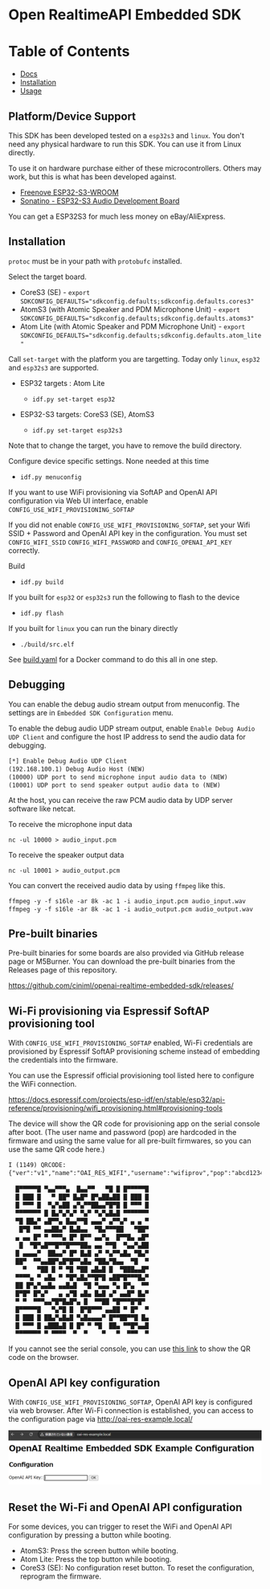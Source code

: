 # Open RealtimeAPI Embedded SDK

# Table of Contents

- [Docs](#docs)
- [Installation](#installation)
- [Usage](#usage)

## Platform/Device Support

This SDK has been developed tested on a `esp32s3` and `linux`. You don't need any physical hardware
to run this SDK. You can use it from Linux directly.

To use it on hardware purchase either of these microcontrollers. Others may work, but this is what
has been developed against.

* [Freenove ESP32-S3-WROOM](https://www.amazon.com/gp/product/B0BMQ8F7FN)
* [Sonatino - ESP32-S3 Audio Development Board](https://www.amazon.com/gp/product/B0BVY8RJNP)

You can get a ESP32S3 for much less money on eBay/AliExpress.

## Installation

`protoc` must be in your path with `protobufc` installed.

Select the target board.

* CoreS3 (SE) - `export SDKCONFIG_DEFAULTS="sdkconfig.defaults;sdkconfig.defaults.cores3"`
* AtomS3    (with Atomic Speaker and PDM Microphone Unit) - `export SDKCONFIG_DEFAULTS="sdkconfig.defaults;sdkconfig.defaults.atoms3"`
* Atom Lite (with Atomic Speaker and PDM Microphone Unit) - `export SDKCONFIG_DEFAULTS="sdkconfig.defaults;sdkconfig.defaults.atom_lite"`

Call `set-target` with the platform you are targetting. Today only `linux`, `esp32` and `esp32s3` are supported.

* ESP32 targets   : Atom Lite
    * `idf.py set-target esp32`

* ESP32-S3 targets: CoreS3 (SE), AtomS3
    * `idf.py set-target esp32s3`

Note that to change the target, you have to remove the build directory. 

Configure device specific settings. None needed at this time
* `idf.py menuconfig`

If you want to use WiFi provisioning via SoftAP and OpenAI API configuration via Web UI interface, enable `CONFIG_USE_WIFI_PROVISIONING_SOFTAP`

If you did not enable `CONFIG_USE_WIFI_PROVISIONING_SOFTAP`, set your Wifi SSID + Password and OpenAI API key in the configuration. 
You must set `CONFIG_WIFI_SSID` `CONFIG_WIFI_PASSWORD` and `CONFIG_OPENAI_API_KEY` correctly.

Build
* `idf.py build`

If you built for `esp32` or `esp32s3` run the following to flash to the device
* `idf.py flash`

If you built for `linux` you can run the binary directly
* `./build/src.elf`

See [build.yaml](.github/workflows/build.yaml) for a Docker command to do this all in one step.

## Debugging

You can enable the debug audio stream output from menuconfig.
The settings are in `Embedded SDK Configuration` menu.

To enable the debug audio UDP stream output, enable `Enable Debug Audio UDP Client` and configure the host IP address to send the audio data for debugging.

```
[*] Enable Debug Audio UDP Client
(192.168.100.1) Debug Audio Host (NEW)
(10000) UDP port to send microphone input audio data to (NEW)
(10001) UDP port to send speaker output audio data to (NEW)
```

At the host, you can receive the raw PCM audio data by UDP server software like netcat.

To receive the microphone input data

```
nc -ul 10000 > audio_input.pcm
```

To receive the speaker output data

```
nc -ul 10001 > audio_output.pcm
```

You can convert the received audio data by using `ffmpeg` like this.

```
ffmpeg -y -f s16le -ar 8k -ac 1 -i audio_input.pcm audio_input.wav
ffmpeg -y -f s16le -ar 8k -ac 1 -i audio_output.pcm audio_output.wav
```

## Pre-built binaries

Pre-built binaries for some boards are also provided via GitHub release page or M5Burner.
You can download the pre-built binaries from the Releases page of this repository.

https://github.com/ciniml/openai-realtime-embedded-sdk/releases/

## Wi-Fi provisioning via Espressif SoftAP provisioning tool

With `CONFIG_USE_WIFI_PROVISIONING_SOFTAP` enabled, Wi-Fi credentials are provisioned by Espressif SoftAP provisioning scheme instead of embedding the credentials into the firmware.

You can use the Espressif official provisioning tool listed here to configure the WiFi connection.

https://docs.espressif.com/projects/esp-idf/en/stable/esp32/api-reference/provisioning/wifi_provisioning.html#provisioning-tools

The device will show the QR code for provisioning app on the serial console after boot. (The user name and password (pop) are hardcoded in the firmware and using the same value for all pre-built firmwares, so you can use the same QR code here.)

```
I (1149) QRCODE: {"ver":"v1","name":"OAI_RES_WIFI","username":"wifiprov","pop":"abcd1234","transport":"softap"}
                                          
  █▀▀▀▀▀█ ▀▄▄▀▀▀▄  █▄▄▀▀   ▀█ █ █▀▀▀▀▀█   
  █ ███ █   ▀ ██▀ █▄█▀ █▀▄██▄██ █ ███ █   
  █ ▀▀▀ █  ▀▄▀▄██ ▄▀▄▀▀██▄▄▀█▀█ █ ▀▀▀ █   
  ▀▀▀▀▀▀▀ █ █▄▀▄▀▄▀ ▀▄▀ ▀▄▀▄█▄█ ▀▀▀▀▀▀▀   
  ▀█ ██▄▀ ▄█▀▀▄ █▄▄▀▀█ ▄▄▄▀ ▄▀▀▄▀ ▄ ▄ ▀   
   █▀█ ▀▀ ▄▄██▄▀ █▄█▄▄  ▀█▄▀▀▀██   ▀██▀   
  ▄ ▄▄ █▀ ▀ ▀▀▀▄ █▀ █▀▀ ▄▄▀▄  █▀▀█▄ ▄█▀   
   █  ▀█▀▄█▀▀█▀▀█▀▀▀██▄ ▄▄ ▀▀█  ▀▄▄▀▄██   
  █ ▄▄▄▄▀  ██▄▄▀ █▀ █▄█ ▄▀ ▀▄▀▀▄█▄ ▀█▄▀   
  ██▀  ▀▀▄▄██▀▄█▀█▀▀▄█▄ ▀██▄▀█▄▄  ▀█  ▀   
    ▀   ▀██ █ ▀ ▀█ ▀██ ▄█▄█ █  ▀███▄▄█▀   
  ▀▀▀▀▄ ▀ ▄█▄ ▀ ▀█▀▄█▄▀▀█▀█ ▄██▀█▀▀▀█▄▀   
  ██ █▀▄▀▄▄█▄ ▄▄█▄█  ▀█ ▀▄▄▄ ▀▄ █▀▄  ▀▀   
  █▀█▀ █▀▄▀   ▄ ▄▀█ ▄█▄ █▄█ ▄▀ ▄▄█▀ █▄▀   
  ▀ ▀  ▀▀▀▄▄▀█▀█▄█▀▄ █  ▀▀██ ▀█▀▀▀█▀█▀    
  █▀▀▀▀▀█   ▀▄▀█ █  █▀█▀▀▀ ▄▄██ ▀ █▀  ▀   
  █ ███ █ ██▄▀▄█▄█ ▀▄█▄▄▄▄▀ █▀▀██▀▀█ █▄   
  █ ▀▀▀ █ ▄███▄█ █ █▀ ▀ ▀█  ██▄ ▀▀█▀▄▄█   
  ▀▀▀▀▀▀▀ ▀ ▀▀▀▀  ▀  ▀    ▀   ▀  ▀▀▀  ▀   
```


If you cannot see the serial console, you can use [this link](https://espressif.github.io/esp-jumpstart/qrcode.html?data={%22ver%22:%22v1%22,%22name%22:%22OAI_RES_WIFI%22,%22username%22:%22wifiprov%22,%22pop%22:%22abcd1234%22,%22transport%22:%22softap%22}) to show the QR code on the browser.

## OpenAI API key configuration

With `CONFIG_USE_WIFI_PROVISIONING_SOFTAP`, OpenAI API key is configured via web browser. 
After Wi-Fi connection is established, you can access to the configuration page via http://oai-res-example.local/ 

![API key configuration](api_key_configuration.png)

## Reset the Wi-Fi and OpenAI API configuration

For some devices, you can trigger to reset the WiFi and OpenAI API configuration by pressing a button while booting.

* AtomS3: Press the screen button while booting.
* Atom Lite: Press the top button while booting.
* CoreS3 (SE): No configuration reset button. To reset the configuration, reprogram the firmware.